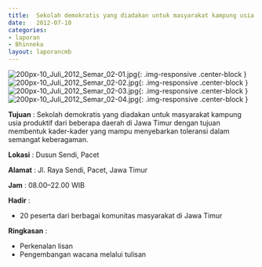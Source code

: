 ```yaml
---	
title: 	Sekolah demokratis yang diadakan untuk masyarakat kampung usia produktif dari beberapa daerah di Jawa Timur dengan tujuan membentuk kader-kader yang mampu menyebarkan toleransi dalam semangat keberagaman.
date: 	2012-07-10
categories:	
- laporan	
- Bhinneka	
layout: laporancmb	
---	
```

	
![200px-10_Juli_2012_Semar_02-01.jpg](/uploads/200px-10_Juli_2012_Semar_02-01.jpg){: .img-responsive .center-block }
![200px-10_Juli_2012_Semar_02-02.jpg](/uploads/200px-10_Juli_2012_Semar_02-02.jpg){: .img-responsive .center-block }
![200px-10_Juli_2012_Semar_02-03.jpg](/uploads/200px-10_Juli_2012_Semar_02-03.jpg){: .img-responsive .center-block }
![200px-10_Juli_2012_Semar_02-04.jpg](/uploads/200px-10_Juli_2012_Semar_02-04.jpg){: .img-responsive .center-block }
	
**Tujuan** :	Sekolah demokratis yang diadakan untuk masyarakat kampung usia produktif dari beberapa daerah di Jawa Timur dengan tujuan membentuk kader-kader yang mampu menyebarkan toleransi dalam semangat keberagaman.
	
**Lokasi** :	Dusun Sendi, Pacet
	
**Alamat** : 	Jl. Raya Sendi, Pacet, Jawa Timur
	
**Jam** :	08.00–22.00 WIB
	
**Hadir** :	
*	20 peserta dari berbagai komunitas masyarakat di Jawa Timur

**Ringkasan** :	
*	Perkenalan lisan
*	Pengembangan wacana melalui tulisan
